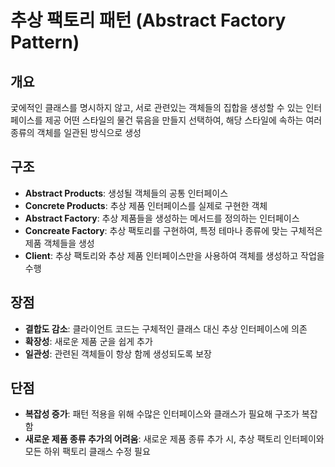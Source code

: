 # 추상 팩토리 패턴 (Abstract Factory Pattern)

## 개요

궃에적인 클래스를 명시하지 않고, 서로 관련있는 객체들의 집합을 생성할 수 있는 인터페이스를 제공
어떤 스타일의 물건 묶음을 만들지 선택하여, 해당 스타일에 속하는 여러 종류의 객체를 일관된 방식으로 생성

## 구조

- **Abstract Products**: 생성될 객체들의 공통 인터페이스
- **Concrete Products**: 추상 제품 인터페이스를 실제로 구현한 객체
- **Abstract Factory**: 추상 제품들을 생성하는 메서드를 정의하는 인터페이스
- **Concreate Factory**: 추상 팩토리를 구현하여, 특정 테마나 종류에 맞는 구체적은 제품 객체들을 생성
- **Client**: 추상 팩토리와 추상 제품 인터페이스만을 사용하여 객체를 생성하고 작업을 수행

## 장점

- **결합도 감소**: 클라이언트 코드는 구체적인 클래스 대신 추상 인터페이스에 의존
- **확장성**: 새로운 제품 군을 쉽게 추가
- **일관성**: 관련된 객체들이 항상 함께 생성되도록 보장

## 단점

- **복잡성 증가**: 패턴 적용을 위해 수많은 인터페이스와 클래스가 필요해 구조가 복잡함
- **새로운 제품 종류 추가의 어려움**: 새로운 제품 종류 추가 시, 추상 팩토리 인터페이와 모든 하위 팩토리 클래스 수정 필요
